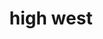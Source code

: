 ---
layout: default
title: high west
desc: "Discover the resorts that skiers and riders are most passionate about in North America."
section_id: challenging
resions: high-west
permalink: "/winners/high-west/challenging/"
---